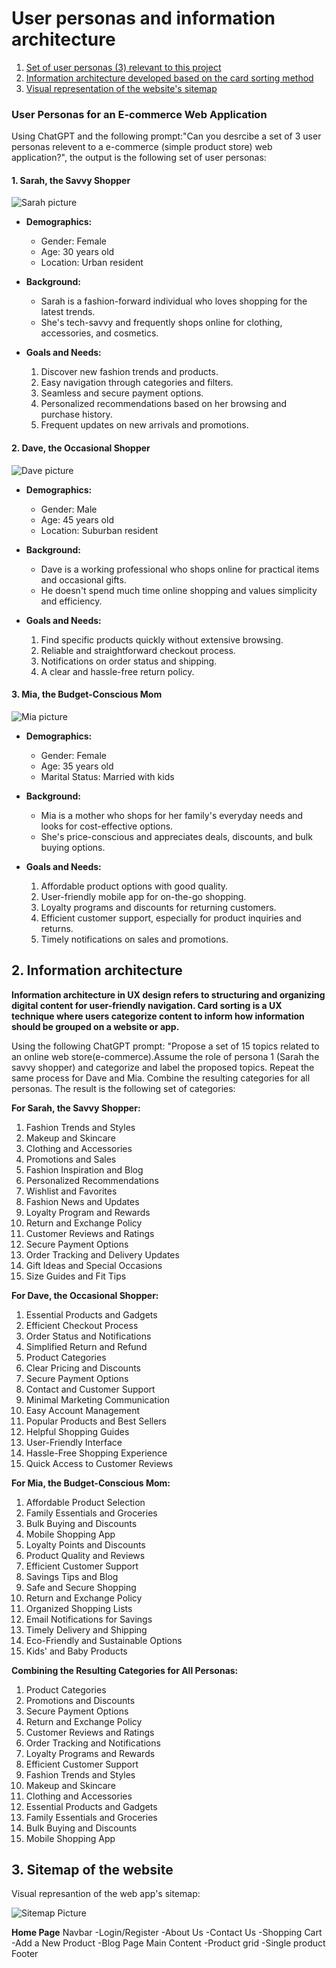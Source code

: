 # User personas and information architecture

1. [Set of user personas (3) relevant to this project](#user-personas)
2. [Information architecture developed based on the card sorting method](#information-architecture)
3. [Visual representation of the website's sitemap](#sitemap)

### User Personas for an E-commerce Web Application

 Using ChatGPT and the following prompt:"Can you desrcibe a set of 3 user personas relevent to a e-commerce (simple product store) web application?", the output is the following set of user personas:

#### 1. Sarah, the Savvy Shopper

![Sarah picture](/misc/user-personas/AI_Generated_Image_Sarah.jpeg)

- **Demographics:**
  - Gender: Female
  - Age: 30 years old
  - Location: Urban resident

- **Background:**
  - Sarah is a fashion-forward individual who loves shopping for the latest trends.
  - She's tech-savvy and frequently shops online for clothing, accessories, and cosmetics.

- **Goals and Needs:**
  1. Discover new fashion trends and products.
  2. Easy navigation through categories and filters.
  3. Seamless and secure payment options.
  4. Personalized recommendations based on her browsing and purchase history.
  5. Frequent updates on new arrivals and promotions.

#### 2. Dave, the Occasional Shopper
![Dave picture](/misc/user-personas/AI_Generated_Image_Dave.jpeg)

- **Demographics:**
  - Gender: Male
  - Age: 45 years old
  - Location: Suburban resident

- **Background:**
  - Dave is a working professional who shops online for practical items and occasional gifts.
  - He doesn't spend much time online shopping and values simplicity and efficiency.

- **Goals and Needs:**
  1. Find specific products quickly without extensive browsing.
  2. Reliable and straightforward checkout process.
  3. Notifications on order status and shipping.
  4. A clear and hassle-free return policy.

#### 3. Mia, the Budget-Conscious Mom
![Mia picture](/misc/user-personas/AI_Generated_Image_Mia.jpeg)

- **Demographics:**
  - Gender: Female
  - Age: 35 years old
  - Marital Status: Married with kids

- **Background:**
  - Mia is a mother who shops for her family's everyday needs and looks for cost-effective options.
  - She's price-conscious and appreciates deals, discounts, and bulk buying options.

- **Goals and Needs:**
  1. Affordable product options with good quality.
  2. User-friendly mobile app for on-the-go shopping.
  3. Loyalty programs and discounts for returning customers.
  4. Efficient customer support, especially for product inquiries and returns.
  5. Timely notifications on sales and promotions.


## 2. Information architecture
**Information architecture in UX design refers to structuring and organizing digital content for user-friendly navigation. Card sorting is a UX technique where users categorize content to inform how information should be grouped on a website or app.**

Using the following ChatGPT prompt: "Propose a set of 15 topics related to an online web store(e-commerce).Assume the role of persona 1 (Sarah the savvy shopper) and categorize and label the proposed topics. Repeat the same process for Dave and Mia. Combine the resulting categories for all personas. The result is the following set of categories:

**For Sarah, the Savvy Shopper:**

1. Fashion Trends and Styles
2. Makeup and Skincare
3. Clothing and Accessories
4. Promotions and Sales
5. Fashion Inspiration and Blog
6. Personalized Recommendations
7. Wishlist and Favorites
8. Fashion News and Updates
9. Loyalty Program and Rewards
10. Return and Exchange Policy
11. Customer Reviews and Ratings
12. Secure Payment Options
13. Order Tracking and Delivery Updates
14. Gift Ideas and Special Occasions
15. Size Guides and Fit Tips

**For Dave, the Occasional Shopper:**

1. Essential Products and Gadgets
2. Efficient Checkout Process
3. Order Status and Notifications
4. Simplified Return and Refund
5. Product Categories
6. Clear Pricing and Discounts
7. Secure Payment Options
8. Contact and Customer Support
9. Minimal Marketing Communication
10. Easy Account Management
11. Popular Products and Best Sellers
12. Helpful Shopping Guides
13. User-Friendly Interface
14. Hassle-Free Shopping Experience
15. Quick Access to Customer Reviews

**For Mia, the Budget-Conscious Mom:**

1. Affordable Product Selection
2. Family Essentials and Groceries
3. Bulk Buying and Discounts
4. Mobile Shopping App
5. Loyalty Points and Discounts
6. Product Quality and Reviews
7. Efficient Customer Support
8. Savings Tips and Blog
9. Safe and Secure Shopping
10. Return and Exchange Policy
11. Organized Shopping Lists
12. Email Notifications for Savings
13. Timely Delivery and Shipping
14. Eco-Friendly and Sustainable Options
15. Kids' and Baby Products

**Combining the Resulting Categories for All Personas:**

1. Product Categories
2. Promotions and Discounts
3. Secure Payment Options
4. Return and Exchange Policy
5. Customer Reviews and Ratings
6. Order Tracking and Notifications
7. Loyalty Programs and Rewards
8. Efficient Customer Support
9. Fashion Trends and Styles
10. Makeup and Skincare
11. Clothing and Accessories
12. Essential Products and Gadgets
13. Family Essentials and Groceries
14. Bulk Buying and Discounts
15. Mobile Shopping App

   


## 3. Sitemap of the website


Visual represantion of the web app's sitemap:

![Sitemap Picture](/misc/Screenshot%202023-10-21%20at%2022.44.57.png)


**Home Page**
   Navbar
      -Login/Register
      -About Us
      -Contact Us
      -Shopping Cart
      -Add a New Product
      -Blog Page 
   Main Content
      -Product grid
      -Single product 
   Footer